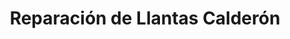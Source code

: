 ---
title: "Reparación de Llantas Calderón"
url: /alajuelita/reparacion-de-llantas-calderon/
shop: neumáticos
---